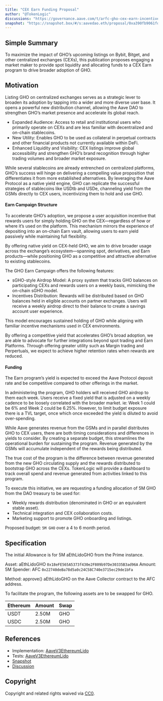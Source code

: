 ```yaml
---
title: "CEX Earn Funding Proposal"
author: "@TokenLogic"
discussions: "https://governance.aave.com/t/arfc-gho-cex-earn-incentive-program/22284"
snapshot: "https://snapshot.box/#/s:aavedao.eth/proposal/0xa390fb9061fd689a5d93519a7a9dae23d76b4010b3eea6aaedc70ea7aaed9310"
---
```


## Simple Summary

To maximize the impact of GHO’s upcoming listings on Bybit, Bitget, and other centralized exchanges (CEXs), this publication proposes engaging a market maker to provide spot liquidity and allocating funds to a CEX Earn program to drive broader adoption of GHO.

## Motivation

Listing GHO on centralized exchanges serves as a strategic lever to broaden its adoption by tapping into a wider and more diverse user base. It opens a powerful new distribution channel, allowing the Aave DAO to strengthen GHO’s market presence and accelerate its global reach.

- Expanded Audience: Access to retail and institutional users who primarily operate on CEXs and are less familiar with decentralized and on-chain stablecoins.
- New Utility: Enables GHO to be used as collateral in perpetual contracts and other financial products not currently available within DeFi.
- Enhanced Liquidity and Visibility: CEX listings improve global accessibility and strengthen GHO’s brand recognition through higher trading volumes and broader market exposure.

While several stablecoins are already entrenched on centralized platforms, GHO’s success will hinge on delivering a compelling value proposition that differentiates it from more established alternatives. By leveraging the Aave Protocol as a native yield engine, GHO can replicate the successful strategies of stablecoins like USDtb and USDe, channeling yield from the GSMs directly to CEX users, incentivizing them to hold and use GHO.

#### Earn Campaign Structure

To accelerate GHO’s adoption, we propose a user acquisition incentive that rewards users for simply holding GHO on the CEX—regardless of how or where it’s used on the platform. This mechanism mirrors the experience of depositing into an on-chain Earn vault, allowing users to earn yield passively while maintaining full flexibility.

By offering native yield on CEX-held GHO, we aim to drive broader usage across the exchange’s ecosystem—spanning spot, derivatives, and Earn products—while positioning GHO as a competitive and attractive alternative to existing stablecoins.

The GHO Earn Campaign offers the following features:

- sGHO-style Airdrop Model: A proxy system that tracks GHO balances on participating CEXs and rewards users on a weekly basis, mimicking the on-chain sGHO model.
- Incentives Distribution: Rewards will be distributed based on GHO balances held in eligible accounts on partner exchanges. Users will receive a weekly airdrop direct to their balance to create a savings account user experience.

This model encourages sustained holding of GHO while aligning with familiar incentive mechanisms used in CEX environments.

By offering a competitive yield that accelerates GHO’s broad adoption, we are able to advocate for further integrations beyond spot trading and Earn Platforms. Through offering greater utility such as Margin trading and Perpertuals, we expect to achieve higher retention rates when rewards are reduced.

#### Funding

The Earn program’s yield is expected to exceed the Aave Protocol deposit rate and be competitive compared to other offerings in the market.

In administering the program, GHO holders will received GHO airdrop to them each week. Users receive a fixed yield that is adjusted on a weekly cadence to be loosely correlated with the broader market. ie: Week 1 could be 6% and Week 2 could be 6.25%. However, to limit budget exposure there is a TVL target, once which once exceeded the yield is diluted to avoid over-spending.

While Aave generates revenue from the GSMs and in parallel distributes GHO to CEX users, there are both timing considerations and differences in yields to consider. By creating a separate budget, this streamlines the operational burden for sustaining the program. Revenue generated by the GSMs will accumulate independent of the rewards being distributed.

The true cost of the program is the difference between revenue generated from the new GHO circulating supply and the rewards distributed to bootstrap GHO across the CEXs. TokenLogic will provide a dashboard to track overall spend and revenue generated from activities linked to this program.

To execute this initiative, we are requesting a funding allocation of 5M GHO from the DAO treasury to be used for:

- Weekly rewards distribution (denominated in GHO or an equivalent stable asset).
- Technical integration and CEX collaboration costs.
- Marketing support to promote GHO onboarding and listings.

Proposed budget: `5M GHO` over a 4 to 6 month period.

## Specification

The initial Allowance is for 5M aEthLidoGHO from the Prime instance.

Asset: aEthLidoGHO `0x18eFE565A5373f430e2F809b97De30335B3ad96A`
Amount: 5M
Spender: AFC `0x22740deBa78d5a0c24C58C740e3715ec29de1bFa`

Method: approve() aEthLidoGHO on the Aave Collector contract to the AFC address.

To facilitate the program, the following assets are to be swapped for GHO.

| Ethereum | Amount | Swap |
| -------- | ------ | ---- |
| USDT     | 2.50M  | GHO  |
| USDC     | 2.50M  | GHO  |

## References

- Implementation: [AaveV3EthereumLido](https://github.com/bgd-labs/aave-proposals-v3/blob/353b2d55e83a61902a49928aeeb0c1b6309e00a2/src/20250625_AaveV3EthereumLido_CEXEarnFundingProposal/AaveV3EthereumLido_CEXEarnFundingProposal_20250625.sol)
- Tests: [AaveV3EthereumLido](https://github.com/bgd-labs/aave-proposals-v3/blob/353b2d55e83a61902a49928aeeb0c1b6309e00a2/src/20250625_AaveV3EthereumLido_CEXEarnFundingProposal/AaveV3EthereumLido_CEXEarnFundingProposal_20250625.t.sol)
- [Snapshot](https://snapshot.box/#/s:aavedao.eth/proposal/0xa390fb9061fd689a5d93519a7a9dae23d76b4010b3eea6aaedc70ea7aaed9310)
- [Discussion](https://governance.aave.com/t/arfc-gho-cex-earn-incentive-program/22284)

## Copyright

Copyright and related rights waived via [CC0](https://creativecommons.org/publicdomain/zero/1.0/).
